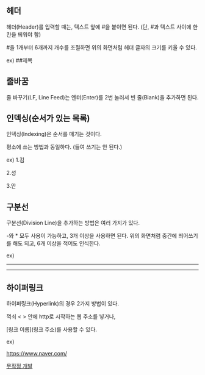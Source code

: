 ## 헤더
헤더(Header)를 입력할 때는, 텍스트 앞에 #을 붙이면 된다. 
(단, #과 텍스트 사이에 한 칸을 띄워야 함)

#을 1개부터 6개까지 개수를 조절하면 위의 화면처럼 헤더 글자의 크기를 키울 수 있다.

ex) ##제목


## 줄바꿈
줄 바꾸기(LF, Line Feed)는 엔터(Enter)를 2번 눌러서 빈 줄(Blank)을 추가하면 된다.


## 인덱싱(순서가 있는 목록)
인덱싱(Indexing)은 순서를 매기는 것이다. 

평소에 쓰는 방법과 동일하다. (들여 쓰기는 안 된다.)

ex) 1.김

2.성

3.안

## 구분선
구분선(Division Line)을 추가하는 방법은 여러 가지가 있다.

-와 * 모두 사용이 가능하고, 3개 이상을 사용하면 된다.
위의 화면처럼 중간에 띄어쓰기를 해도 되고, 6개 이상을 적어도 인식한다.

ex) 

----

***

## 하이퍼링크
하이퍼링크(Hyperlink)의 경우 2가지 방법이 있다.

꺽쇠 < > 안에 http로 시작하는 웹 주소를 넣거나,

[링크 이름](링크 주소)를 사용할 수 있다.

ex)

<https://www.naver.com/>

[무작정 개발](https://backendcode.tistory.com/)
